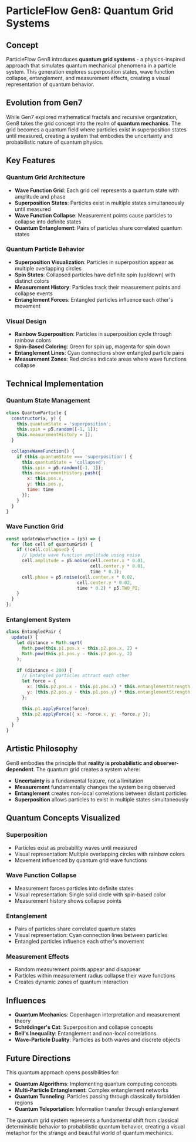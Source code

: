 # ParticleFlow Gen8: Quantum Grid Systems

## Concept

ParticleFlow Gen8 introduces **quantum grid systems** - a physics-inspired approach that simulates quantum mechanical phenomena in a particle system. This generation explores superposition states, wave function collapse, entanglement, and measurement effects, creating a visual representation of quantum behavior.

## Evolution from Gen7

While Gen7 explored mathematical fractals and recursive organization, Gen8 takes the grid concept into the realm of **quantum mechanics**. The grid becomes a quantum field where particles exist in superposition states until measured, creating a system that embodies the uncertainty and probabilistic nature of quantum physics.

## Key Features

### Quantum Grid Architecture
- **Wave Function Grid**: Each grid cell represents a quantum state with amplitude and phase
- **Superposition States**: Particles exist in multiple states simultaneously until measured
- **Wave Function Collapse**: Measurement points cause particles to collapse into definite states
- **Quantum Entanglement**: Pairs of particles share correlated quantum states

### Quantum Particle Behavior
- **Superposition Visualization**: Particles in superposition appear as multiple overlapping circles
- **Spin States**: Collapsed particles have definite spin (up/down) with distinct colors
- **Measurement History**: Particles track their measurement points and collapse events
- **Entanglement Forces**: Entangled particles influence each other's movement

### Visual Design
- **Rainbow Superposition**: Particles in superposition cycle through rainbow colors
- **Spin-Based Coloring**: Green for spin up, magenta for spin down
- **Entanglement Lines**: Cyan connections show entangled particle pairs
- **Measurement Zones**: Red circles indicate areas where wave functions collapse

## Technical Implementation

### Quantum State Management
```javascript
class QuantumParticle {
  constructor(x, y) {
    this.quantumState = 'superposition';
    this.spin = p5.random([-1, 1]);
    this.measurementHistory = [];
  }
  
  collapseWaveFunction() {
    if (this.quantumState === 'superposition') {
      this.quantumState = 'collapsed';
      this.spin = p5.random([-1, 1]);
      this.measurementHistory.push({
        x: this.pos.x,
        y: this.pos.y,
        time: time
      });
    }
  }
}
```

### Wave Function Grid
```javascript
const updateWaveFunction = (p5) => {
  for (let cell of quantumGrid) {
    if (!cell.collapsed) {
      // Update wave function amplitude using noise
      cell.amplitude = p5.noise(cell.center.x * 0.01, 
                                cell.center.y * 0.01, 
                                time * 0.1);
      cell.phase = p5.noise(cell.center.x * 0.02, 
                           cell.center.y * 0.02, 
                           time * 0.2) * p5.TWO_PI;
    }
  }
};
```

### Entanglement System
```javascript
class EntangledPair {
  update() {
    let distance = Math.sqrt(
      Math.pow(this.p1.pos.x - this.p2.pos.x, 2) + 
      Math.pow(this.p1.pos.y - this.p2.pos.y, 2)
    );
    
    if (distance < 200) {
      // Entangled particles attract each other
      let force = {
        x: (this.p2.pos.x - this.p1.pos.x) * this.entanglementStrength * 0.001,
        y: (this.p2.pos.y - this.p1.pos.y) * this.entanglementStrength * 0.001
      };
      
      this.p1.applyForce(force);
      this.p2.applyForce({ x: -force.x, y: -force.y });
    }
  }
}
```

## Artistic Philosophy

Gen8 embodies the principle that **reality is probabilistic and observer-dependent**. The quantum grid creates a system where:

- **Uncertainty** is a fundamental feature, not a limitation
- **Measurement** fundamentally changes the system being observed
- **Entanglement** creates non-local correlations between distant particles
- **Superposition** allows particles to exist in multiple states simultaneously

## Quantum Concepts Visualized

### Superposition
- Particles exist as probability waves until measured
- Visual representation: Multiple overlapping circles with rainbow colors
- Movement influenced by quantum grid wave functions

### Wave Function Collapse
- Measurement forces particles into definite states
- Visual representation: Single solid circle with spin-based color
- Measurement history shows collapse points

### Entanglement
- Pairs of particles share correlated quantum states
- Visual representation: Cyan connection lines between particles
- Entangled particles influence each other's movement

### Measurement Effects
- Random measurement points appear and disappear
- Particles within measurement radius collapse their wave functions
- Creates dynamic zones of quantum interaction

## Influences

- **Quantum Mechanics**: Copenhagen interpretation and measurement theory
- **Schrödinger's Cat**: Superposition and collapse concepts
- **Bell's Inequality**: Entanglement and non-local correlations
- **Wave-Particle Duality**: Particles as both waves and discrete objects

## Future Directions

This quantum approach opens possibilities for:
- **Quantum Algorithms**: Implementing quantum computing concepts
- **Multi-Particle Entanglement**: Complex entanglement networks
- **Quantum Tunneling**: Particles passing through classically forbidden regions
- **Quantum Teleportation**: Information transfer through entanglement

The quantum grid system represents a fundamental shift from classical deterministic behavior to probabilistic quantum behavior, creating a visual metaphor for the strange and beautiful world of quantum mechanics. 